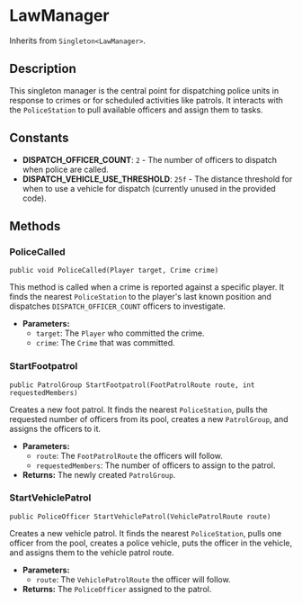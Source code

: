 # LawManager

Inherits from `Singleton<LawManager>`.

## Description

This singleton manager is the central point for dispatching police units in response to crimes or for scheduled activities like patrols. It interacts with the `PoliceStation` to pull available officers and assign them to tasks.

## Constants

-   **DISPATCH_OFFICER_COUNT**: `2` - The number of officers to dispatch when police are called.
-   **DISPATCH_VEHICLE_USE_THRESHOLD**: `25f` - The distance threshold for when to use a vehicle for dispatch (currently unused in the provided code).

## Methods

### PoliceCalled
`public void PoliceCalled(Player target, Crime crime)`

This method is called when a crime is reported against a specific player. It finds the nearest `PoliceStation` to the player's last known position and dispatches `DISPATCH_OFFICER_COUNT` officers to investigate.

-   **Parameters:**
    -   `target`: The `Player` who committed the crime.
    -   `crime`: The `Crime` that was committed.

### StartFootpatrol
`public PatrolGroup StartFootpatrol(FootPatrolRoute route, int requestedMembers)`

Creates a new foot patrol. It finds the nearest `PoliceStation`, pulls the requested number of officers from its pool, creates a new `PatrolGroup`, and assigns the officers to it.

-   **Parameters:**
    -   `route`: The `FootPatrolRoute` the officers will follow.
    -   `requestedMembers`: The number of officers to assign to the patrol.
-   **Returns:** The newly created `PatrolGroup`.

### StartVehiclePatrol
`public PoliceOfficer StartVehiclePatrol(VehiclePatrolRoute route)`

Creates a new vehicle patrol. It finds the nearest `PoliceStation`, pulls one officer from the pool, creates a police vehicle, puts the officer in the vehicle, and assigns them to the vehicle patrol route.

-   **Parameters:**
    -   `route`: The `VehiclePatrolRoute` the officer will follow.
-   **Returns:** The `PoliceOfficer` assigned to the patrol.
